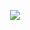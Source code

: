 
<p align="center">
  <img src="https://user-images.githubusercontent.com/46852756/222533748-8fb6267a-45a4-4c68-bac4-7e24bc5ff598.png">
</p>
